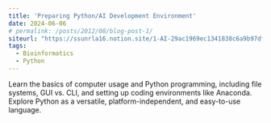 ```yaml
---
title: 'Preparing Python/AI Development Environment'
date: 2024-06-06
# permalink: /posts/2012/08/blog-post-1/
siteurl: "https://ssunrla16.notion.site/1-AI-29ac1969ec1341838c6a9b97df4ffd00?pvs=4"
tags:
  - Bioinformatics
  - Python
---
```


Learn the basics of computer usage and Python programming, including file systems, GUI vs. CLI, and setting up coding environments like Anaconda. Explore Python as a versatile, platform-independent, and easy-to-use language.
